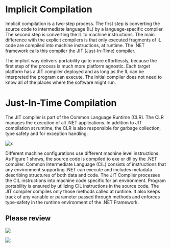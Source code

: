 # Implicit Compilation
 Implicit compilation is a two-step process.  The first step is converting the source code to intermediate language (IL) by a language-specific compiler. The second step is converting the IL to machine instructions. The main difference with the explicit compilers is that only executed fragments of IL code are compiled into machine instructions, at runtime. The .NET framework calls this compiler the JIT (Just-In-Time) compiler.

The implicit way delivers portability quite more effortlessly, because the first step of the process is much more platform agnostic. Each target platform has a JIT compiler deployed and as long as the IL can be interpreted the program can execute. The initial compiler does not need to know all of the places where the software might run.

# Just-In-Time Compilation    
The JIT compiler is part of the Common Language Runtime (CLR). The CLR manages the execution of all .NET applications. In addition to JIT compilation at runtime, the CLR is also responsible for garbage collection, type safety and for exception handling.

![x](https://www.telerik.com/sfimages/default-source/blogs/understanding--net-just-in-time-compiler-figure-170ea752614cf-png)

Different machine configurations use different machine level instructions. As Figure 1 shows, the source code is compiled to exe or dll by the .NET compiler. Common Intermediate Language (CIL) consists of instructions that any environment supporting .NET can execute and includes metadata describing structures of both data and code. The JIT Compiler processes the CIL instructions into machine code specific for an environment. Program portability is ensured by utilizing CIL instructions in the source code. The JIT compiler compiles only those methods called at runtime. It also keeps track of any variable or parameter passed through methods and enforces type-safety in the runtime environment of the .NET Framework.

## **Please review**

![](https://codeasy.net/ContentStorage/Chapters/f3fc0263-1d53-464f-8b3a-340cc1d772db/Assets/c_sharp_program_execution.png)

![](https://codeasy.net/ContentStorage/Chapters/f3fc0263-1d53-464f-8b3a-340cc1d772db/Assets/net_structure_2.png)
